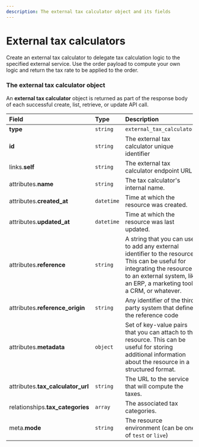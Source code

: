 ```yaml
---
description: The external tax calculator object and its fields
---
```


# External tax calculators

Create an external tax calculator to delegate tax calculation logic to the specified external service. Use the order payload to compute your own logic and return the tax rate to be applied to the order.


### The external tax calculator object

An **external tax calculator** object is returned as part of the response body of each successful create, list, retrieve, or update API call.

| Field | Type | Description |
| :--- | :--- | :--- |
| **type** | `string` | `external_tax_calculators` |
| **id** | `string` | The external tax calculator unique identifier |
| links.**self** | `string` | The external tax calculator endpoint URL |
| attributes.**name** | `string` | The tax calculator's internal name. |
| attributes.**created_at** | `datetime` | Time at which the resource was created. |
| attributes.**updated_at** | `datetime` | Time at which the resource was last updated. |
| attributes.**reference** | `string` | A string that you can use to add any external identifier to the resource. This can be useful for integrating the resource to an external system, like an ERP, a marketing tool, a CRM, or whatever. |
| attributes.**reference_origin** | `string` | Any identifier of the third party system that defines the reference code |
| attributes.**metadata** | `object` | Set of key-value pairs that you can attach to the resource. This can be useful for storing additional information about the resource in a structured format. |
| attributes.**tax_calculator_url** | `string` | The URL to the service that will compute the taxes. |
| relationships.**tax_categories** | `array` | The associated tax categories. |
| meta.**mode** | `string` | The resource environment \(can be one of `test` or `live`\) |

